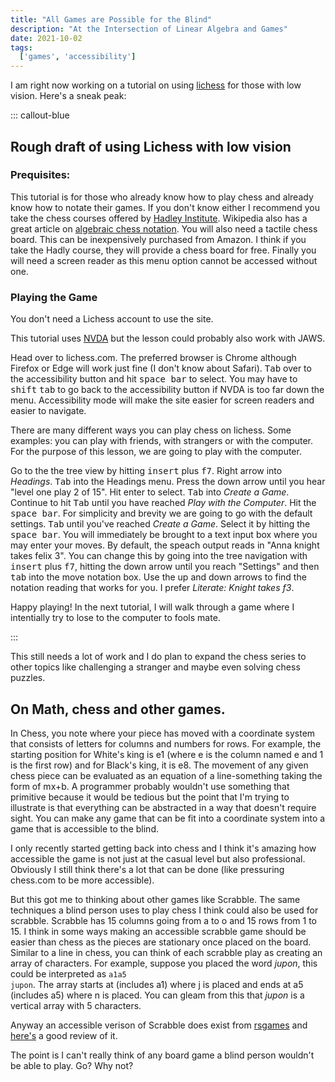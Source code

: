 ```yaml
---
title: "All Games are Possible for the Blind"
description: "At the Intersection of Linear Algebra and Games"
date: 2021-10-02
tags:
  ['games', 'accessibility']
---
```


I am right now working on a tutorial on using [lichess](https://lichess.org/) for those with low vision. Here's a sneak peak:

::: callout-blue

## Rough draft of using Lichess with low vision

### Prequisites:

This tutorial is for those who already know how to play chess and already know how to notate their games. If you don't know either I recommend you take the chess courses offered by [Hadley Institute](https://hadley.edu/workshops/games-series/chess-and-checkers. ). Wikipedia also has a great article on [algebraic chess notation](https://en.wikipedia.org/wiki/Algebraic_notation_(chess)). You will also need a tactile chess board. This can be inexpensively purchased from Amazon. I think if you take the Hadly course, they will provide a chess board for free. Finally you will need a screen reader as this menu option cannot be accessed without one. 

### Playing the Game

You don't need a Lichess account to use the site.

This tutorial uses [NVDA](https://www.nvaccess.org/download/) but the lesson could probably also work with JAWS.

Head over to lichess.com. The preferred browser is Chrome although Firefox or Edge will work just fine (I don't know about Safari). <kbd>Tab</kbd> over to the accessibility button and hit <kbd>space bar</kbd> to select. You may have to <kbd>shift</kbd> <kbd>tab</kbd> to go back to the accessibility button if NVDA is too far down the menu. Accessibility mode will make the site easier for screen readers and easier to navigate. 

There are many different ways you can play chess on lichess. Some examples: you can play with friends, with strangers or with the computer. For the purpose of this lesson, we are going to play with the computer. 

Go to the the tree view by hitting <kbd>insert</kbd> plus <kbd>f7</kbd>. Right arrow into *Headings*. <kbd>Tab</kbd> into the Headings menu. Press the down arrow until you hear "level one play 2 of 15". Hit enter to select. <kbd>Tab</kbd> into *Create a Game*. Continue to hit <kbd>Tab</kbd> until you have reached *Play with the Computer*. Hit the <kbd>space bar</kbd>. For simplicity and brevity we are going to go with the default settings. <kbd>Tab</kbd> until you've reached *Create a Game*. Select it by hitting the <kbd>space bar</kbd>. You will immediately be brought to a text input box where you may enter your moves. By default, the speach output reads in "Anna knight takes felix 3". You can change this by going into the tree navigation with <kbd>insert</kbd> plus <kbd>f7</kbd>, hitting the down arrow until you reach "Settings" and then <kbd>tab</kbd> into the move notation box. Use the up and down arrows to find the notation reading that works for you. I prefer *Literate: Knight takes f3*.

Happy playing! In the next tutorial, I will walk through a game where I intentially try to lose to the computer to fools mate.

:::

This still needs a lot of work and I do plan to expand the chess series to other topics like challenging a stranger and maybe even solving chess puzzles. 

## On Math, chess and other games.

In Chess, you note where your piece has moved with a coordinate system that consists of letters for columns and numbers for rows. For example, the starting position for White's king is e1 (where e is the column named e and 1 is the first row) and for Black's king, it is e8. The movement of any given chess piece can be evaluated as an equation of a line-something taking the form of mx+b. A programmer probably wouldn't use something that primitive because it would be tedious but the point that I'm trying to illustrate is that everything can be abstracted in a way that doesn't require sight. You can make any game that can be fit into a coordinate system into a game that is accessible to the blind.

I only recently started getting back into chess and I think it's amazing how accessible the game is not just at the casual level but also professional. Obviously I still think there's a lot that can be done (like pressuring chess.com to be more accessible).

But this got me to thinking about other games like Scrabble. The same techniques a blind person uses to play chess I think could also be used for scrabble. Scrabble has 15 columns going from a to o and 15 rows from 1 to 15. I think in some ways making an accessible scrabble game should be easier than chess as the pieces are stationary once placed on the board. Similar to a line in chess, you can think of each scrabble play as creating an array of characters. For example, suppose you placed the word *jupon*, this could be interpreted as <code>a1a5 jupon</code>. The array starts at (includes a1) where j is placed and ends at a5 (includes a5) where n is placed. You can gleam from this that *jupon* is a vertical array with 5 characters.

Anyway an accessible verison of Scrabble does exist from [rsgames](http://zanosoft.net/zgp/doc/scrabble.html) and [here's](https://blog.blackscreengaming.com/audio-games/review-scrabble-on-rs-games/01/09/2021/) a good review of it.

The point is I can't really think of any board game a blind person wouldn't be able to play. Go? Why not?
